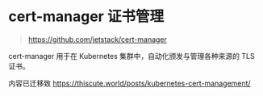 # cert-manager 证书管理

> https://github.com/jetstack/cert-manager

cert-manager 用于在 Kubernetes 集群中，自动化颁发与管理各种来源的 TLS 证书。

内容已迁移致 <https://thiscute.world/posts/kubernetes-cert-management/>
